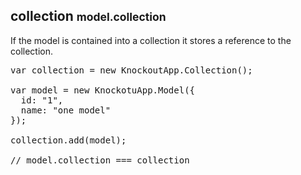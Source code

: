<h2 class="page-header">collection <small>model.collection</small></h2>

If the model is contained into a collection it stores a reference to the collection.

<pre class="prettyprint">
var collection = new KnockoutApp.Collection();

var model = new KnockotuApp.Model({
  id: "1",
  name: "one model"
});

collection.add(model);

// model.collection === collection
</pre>